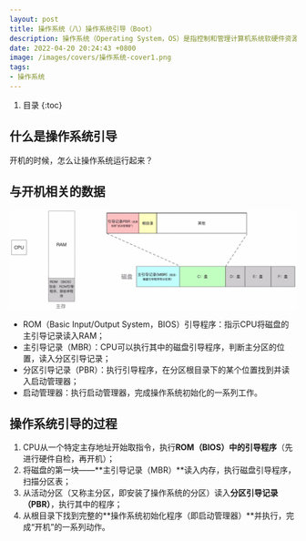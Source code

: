 ```yaml
---
layout: post 
title: 操作系统（八）操作系统引导（Boot） 
description: 操作系统（Operating System，OS）是指控制和管理计算机系统软硬件资源，合理组织调度计算机工作和资源分配，提供给用户和其它软件方便的接口和环境。
date: 2022-04-20 20:24:43 +0800
image: /images/covers/操作系统-cover1.png
tags:
- 操作系统
---
```


1. 目录
{:toc}

## 什么是操作系统引导

开机的时候，怎么让操作系统运行起来？

## 与开机相关的数据

<img src='\images\posts\操作系统-磁盘数据.jpg'
  style="
    display: block;
    margin-left: auto;
    margin-right: auto; 
    zoom:80%;" />

- ROM（Basic Input/Output System，BIOS）引导程序：指示CPU将磁盘的主引导记录读入RAM；
- 主引导记录（MBR）：CPU可以执行其中的磁盘引导程序，判断主分区的位置，读入分区引导记录；
- 分区引导记录（PBR）：执行引导程序，在分区根目录下的某个位置找到并读入启动管理器；
- 启动管理器：执行启动管理器，完成操作系统初始化的一系列工作。

## 操作系统引导的过程

1. CPU从一个特定主存地址开始取指令，执行**ROM（BIOS）中的引导程序**（先进行硬件自检，再开机）；
2. 将磁盘的第一块——**主引导记录（MBR）**读入内存，执行磁盘引导程序，扫描分区表；
3. 从活动分区（又称主分区，即安装了操作系统的分区）读入**分区引导记录（PBR）**，执行其中的程序；
4. 从根目录下找到完整的**操作系统初始化程序（即启动管理器）**并执行，完成“开机”的一系列动作。
